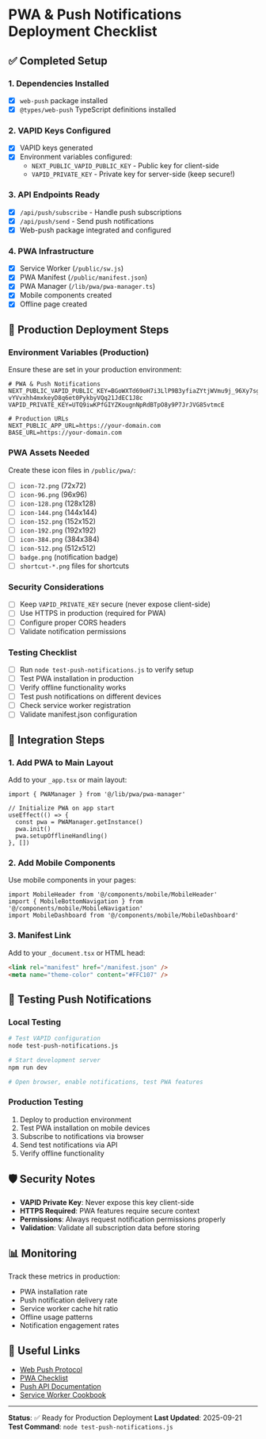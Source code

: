 # PWA & Push Notifications Deployment Checklist

## ✅ Completed Setup

### 1. Dependencies Installed
- [x] `web-push` package installed
- [x] `@types/web-push` TypeScript definitions installed

### 2. VAPID Keys Configured
- [x] VAPID keys generated
- [x] Environment variables configured:
  - `NEXT_PUBLIC_VAPID_PUBLIC_KEY` - Public key for client-side
  - `VAPID_PRIVATE_KEY` - Private key for server-side (keep secure!)

### 3. API Endpoints Ready
- [x] `/api/push/subscribe` - Handle push subscriptions
- [x] `/api/push/send` - Send push notifications
- [x] Web-push package integrated and configured

### 4. PWA Infrastructure
- [x] Service Worker (`/public/sw.js`)
- [x] PWA Manifest (`/public/manifest.json`)
- [x] PWA Manager (`/lib/pwa/pwa-manager.ts`)
- [x] Mobile components created
- [x] Offline page created

## 🚀 Production Deployment Steps

### Environment Variables (Production)
Ensure these are set in your production environment:

```env
# PWA & Push Notifications
NEXT_PUBLIC_VAPID_PUBLIC_KEY=BGoWXTd69oH7i3LlP9B3yfiaZYtjWVmu9j_96Xy7sgP_CXrT-vYVvxhh4mxkeyD8q6et0PykbyVQq21JdEC1J8c
VAPID_PRIVATE_KEY=UTQ9iwKPfGIYZKougnNpRdBTpO8y9P7JrJVG85vtmcE

# Production URLs
NEXT_PUBLIC_APP_URL=https://your-domain.com
BASE_URL=https://your-domain.com
```

### PWA Assets Needed
Create these icon files in `/public/pwa/`:
- [ ] `icon-72.png` (72x72)
- [ ] `icon-96.png` (96x96) 
- [ ] `icon-128.png` (128x128)
- [ ] `icon-144.png` (144x144)
- [ ] `icon-152.png` (152x152)
- [ ] `icon-192.png` (192x192)
- [ ] `icon-384.png` (384x384)
- [ ] `icon-512.png` (512x512)
- [ ] `badge.png` (notification badge)
- [ ] `shortcut-*.png` files for shortcuts

### Security Considerations
- [ ] Keep `VAPID_PRIVATE_KEY` secure (never expose client-side)
- [ ] Use HTTPS in production (required for PWA)
- [ ] Configure proper CORS headers
- [ ] Validate notification permissions

### Testing Checklist
- [ ] Run `node test-push-notifications.js` to verify setup
- [ ] Test PWA installation in production
- [ ] Verify offline functionality works
- [ ] Test push notifications on different devices
- [ ] Check service worker registration
- [ ] Validate manifest.json configuration

## 🔧 Integration Steps

### 1. Add PWA to Main Layout
Add to your `_app.tsx` or main layout:

```tsx
import { PWAManager } from '@/lib/pwa/pwa-manager'

// Initialize PWA on app start
useEffect(() => {
  const pwa = PWAManager.getInstance()
  pwa.init()
  pwa.setupOfflineHandling()
}, [])
```

### 2. Add Mobile Components
Use mobile components in your pages:

```tsx
import MobileHeader from '@/components/mobile/MobileHeader'
import { MobileBottomNavigation } from '@/components/mobile/MobileNavigation'
import MobileDashboard from '@/components/mobile/MobileDashboard'
```

### 3. Manifest Link
Add to your `_document.tsx` or HTML head:

```html
<link rel="manifest" href="/manifest.json" />
<meta name="theme-color" content="#FFC107" />
```

## 📱 Testing Push Notifications

### Local Testing
```bash
# Test VAPID configuration
node test-push-notifications.js

# Start development server
npm run dev

# Open browser, enable notifications, test PWA features
```

### Production Testing
1. Deploy to production environment
2. Test PWA installation on mobile devices
3. Subscribe to notifications via browser
4. Send test notifications via API
5. Verify offline functionality

## 🛡️ Security Notes

- **VAPID Private Key**: Never expose this key client-side
- **HTTPS Required**: PWA features require secure context
- **Permissions**: Always request notification permissions properly
- **Validation**: Validate all subscription data before storing

## 📊 Monitoring

Track these metrics in production:
- PWA installation rate
- Push notification delivery rate
- Service worker cache hit ratio
- Offline usage patterns
- Notification engagement rates

## 🔗 Useful Links

- [Web Push Protocol](https://tools.ietf.org/html/rfc8030)
- [PWA Checklist](https://web.dev/pwa-checklist/)
- [Push API Documentation](https://developer.mozilla.org/en-US/docs/Web/API/Push_API)
- [Service Worker Cookbook](https://serviceworke.rs/)

---

**Status**: ✅ Ready for Production Deployment
**Last Updated**: 2025-09-21
**Test Command**: `node test-push-notifications.js`